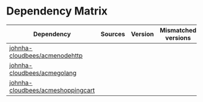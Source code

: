 # Dependency Matrix

Dependency | Sources | Version | Mismatched versions
---------- | ------- | ------- | -------------------
[johnha-cloudbees/acmenodehttp](https://github.com/johnha-cloudbees/acmenodehttp.git) |  | []() | 
[johnha-cloudbees/acmegolang](https://github.com/johnha-cloudbees/acmegolang.git) |  | []() | 
[johnha-cloudbees/acmeshoppingcart](https://github.com/johnha-cloudbees/acmeshoppingcart.git) |  | []() | 
